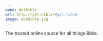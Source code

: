 ```yaml
---
name: dotBible
url: http://get.bible/#gsc.tab=0
image: dotBible.jpg
---
```

The trusted online source for all things Bible.
